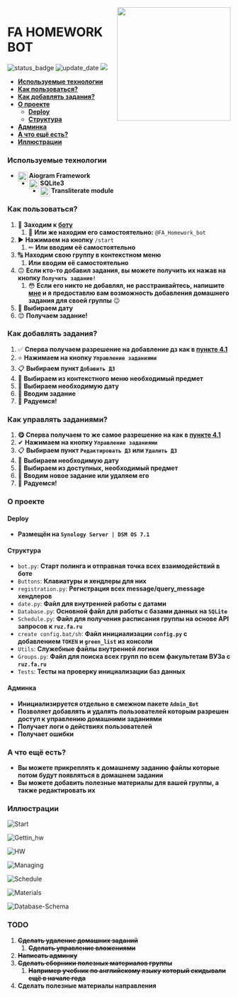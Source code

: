 <img src="https://anexp.ru/Антиплагиат%20финансовый%20университет.png" align="right" width="256px"/>


# FA HOMEWORK BOT
![status_badge](https://img.shields.io/badge/-Руководство%20частично%20устарело-important)
![update_date](https://img.shields.io/badge/Дата%20обновления-18.04.2022-informational)
![](https://tokei.rs/b1/github/Nps-rf/FA?category=code)

* [**Используемые технологии**](#используемые-технологии)
* [**Как пользоваться?**](#как-пользоваться)
* [**Как добавлять задания?**](#как-добавлять-задания)
* [**О проекте**](#о-проекте)
  * [**Deploy**](#deploy)
  * [**Структура**](#структура)
* [**Админка**](#Админка)
* [**А что ещё есть?**](#а-что-ещё-есть)
* [**Иллюстрации**](#иллюстрации)

### Используемые технологии

* **Aiogram Framework** [<img align="left" width="22px" src="https://cdn4.iconfinder.com/data/icons/social-media-and-logos-11/32/Logo_telegram_Airplane_Air_plane_paper_airplane-22-256.png"/>][aiogram]
* **SQLite3** [<img align="left" width="22px" src="https://cdn1.iconfinder.com/data/icons/hawcons/32/700048-icon-89-document-file-sql-256.png"/>][SQLite]
* **Transliterate module** [<img align="left" width="22px" src="https://cdn2.iconfinder.com/data/icons/humano2/128x128/apps/character-set.png"/>][transliterate]
### Как пользоваться?
1) 📲 **Заходим к [боту](https://t.me/FA_Homework_bot)**
   1) 🔎 **Или же находим его самостоятельно:** `@FA_Homework_bot`
2) ▶ **Нажимаем на кнопку** `/start`
   1) ✏ **Или вводим её самостоятельно**
3) 🔠 **Находим свою группу в контекстном меню**
   1) **Или вводим её самостоятельно**
4) 🙃 **Если кто-то добавил задания, вы можете получить их нажав на кнопку `Получить задание!`**
   1) 😳 **Если его никто не добавлял, не расстраивайтесь, напишите [мне](https://t.me/Nps_rf) и я предоставлю вам возможность добавления домашнего задания для своей группы** 😉
5) 📅 **Выбираем дату**
6) 😊 **Получаем задание!**
### Как добавлять задания?
1) ✅ **Сперва получаем разрешение на добавление дз как в [пункте 4.1](#как-пользоваться)**
2) ⭐ **Нажимаем на кнопку `Управление заданиями`**
3) 📋 **Выбираем пункт `Добавить ДЗ`**
4) 🤔 **Выбираем из контекстного меню необходимый предмет**
5) 📅 **Выбираем необходимую дату**
6) 📝 **Вводим задание** 
7) 🎉 **Радуемся!**
### Как управлять заданиями?
1) **😋 Сперва получаем то же самое разрешение на как в [пункте 4.1](#как-пользоваться)**
2) ✔ **Нажимаем на кнопку `Управление заданиями`**
3) 📋 **Выбираем пункт `Редактировать ДЗ` или `Удалить ДЗ`**
4) 📅 **Выбираем необходимую дату**
5) 🤔 **Выбираем из доступных, необходимый предмет**
6) 📝 **Вводим новое задание или удаляем его** 
7) 🎉 **Радуемся!**
### О проекте
#### Deploy
* **Размещён на `Synology Server | DSM OS 7.1`**
#### Структура
* `bot.py`: **Старт полинга и отправная точка всех взаимодействий в боте**
* `Buttons`: **Клавиатуры и хендлеры для них**
* `registration.py`: **Регистрация всех message/query_message хендлеров**
* `date.py`: **Файл для внутренней работы с датами**
* `Database.py`: **Основной файл для работы с базами данных на `SQLite`**
* `Schedule.py`: **Файл для получения расписания группы на основе API запросов к `ruz.fa.ru`**
* `create config.bat/sh`: **Файл инициализации `config.py` с добавлением `TOKEN` и `green_list` из консоли**
* `Utils`: **Служебные файлы внутренней логики**
* `Groups.py`: **Файл для поиска всех групп по всем факультетам ВУЗа с `ruz.fa.ru`**
* `Tests`: **Тесты на проверку инициализации баз данных**

#### Админка
* **Инициализируется отдельно в смежном пакете `Admin_Bot`**
* **Позволяет добавлять и удалять пользователей которым разрешен доступ к управлению домашними заданиями**
* **Получает логи о действиях пользователей**
* **Получает ошибки**

### А что ещё есть?
* **Вы можете прикреплять к домашнему заданию файлы которые потом будут появляться в домашнем задании**
* **Вы можете добавить полезные материалы для вашей группы, а также редактировать их**

### Иллюстрации

![Start](md%20images/start.png)

![Gettin_hw](md%20images/gettin_hw.png)

![HW](md%20images/HW.png)

![Managing](md%20images/manage.png)

![Schedule](md%20images/Schedule.png)

![Materials](md%20images/materials.png)

![Database-Schema](md%20images/DB-Schema.png)


### TODO
1) ~~**Сделать удаление домашних заданий**~~
   1) ~~**Сделать управление вложениями**~~
2) ~~**Написать админку**~~
3) ~~**Сделать сборники полезных материалов группы**~~
   1) ~~**Например учебник по английскому языку который скидывали ещё в начале года**~~
4) **Сделать полезные материалы направления**




[SQLite]: https://www.sqlite.org/docs.html
[aiogram]: https://github.com/aiogram/aiogram 
[transliterate]: https://pypi.org/project/transliterate/

